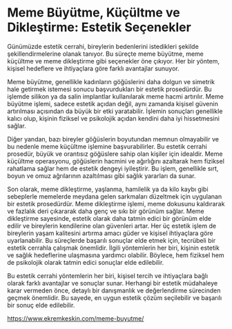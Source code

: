 # Meme Büyütme, Küçültme ve Dikleştirme: Estetik Seçenekler

Günümüzde estetik cerrahi, bireylerin bedenlerini istedikleri şekilde şekillendirmelerine olanak tanıyor. Bu süreçte meme büyütme, meme küçültme ve meme dikleştirme gibi seçenekler öne çıkıyor. Her bir yöntem, kişisel hedeflere ve ihtiyaçlara göre farklı avantajlar sunuyor.

Meme büyütme, genellikle kadınların göğüslerini daha dolgun ve simetrik hale getirmek istemesi sonucu başvurdukları bir estetik prosedürdür. Bu işlemde silikon ya da salin implantlar kullanılarak meme hacmi artırılır. Meme büyütme işlemi, sadece estetik açıdan değil, aynı zamanda kişisel güvenin artırılması açısından da büyük bir etki yaratabilir. İşlemin sonuçları genellikle kalıcı olup, kişinin fiziksel ve psikolojik açıdan kendini daha iyi hissetmesini sağlar.

Diğer yandan, bazı bireyler göğüslerin boyutundan memnun olmayabilir ve bu nedenle meme küçültme işlemine başvurabilirler. Bu estetik cerrahi prosedür, büyük ve orantısız göğüslere sahip olan kişiler için idealdir. Meme küçültme operasyonu, göğüslerin hacmini ve ağırlığını azaltarak hem fiziksel rahatlama sağlar hem de estetik dengeyi iyileştirir. Bu işlem, genellikle sırt, boyun ve omuz ağrılarının azaltılması gibi sağlık yararları da sunar.

Son olarak, meme dikleştirme, yaşlanma, hamilelik ya da kilo kaybı gibi sebeplerle memelerde meydana gelen sarkmaları düzeltmek için uygulanan bir estetik prosedürdür. Meme dikleştirme işlemi, meme dokusunu kaldırarak ve fazlalık deri çıkararak daha genç ve sıkı bir görünüm sağlar. Meme dikleştirme sayesinde, estetik olarak daha tatmin edici bir görünüm elde edilir ve bireylerin kendilerine olan güvenleri artar.
Her üç estetik işlem de bireylerin yaşam kalitesini artırma amacı güder ve kişisel ihtiyaçlara göre uyarlanabilir. Bu süreçlerde başarılı sonuçlar elde etmek için, tecrübeli bir estetik cerrahla çalışmak önemlidir. İlgili yöntemlerin her biri, kişinin estetik ve sağlık hedeflerine ulaşmasına yardımcı olabilir. Böylece, hem fiziksel hem de psikolojik olarak tatmin edici sonuçlar elde edilebilir.

Bu estetik cerrahi yöntemlerin her biri, kişisel tercih ve ihtiyaçlara bağlı olarak farklı avantajlar ve sonuçlar sunar. Herhangi bir estetik müdahaleye karar vermeden önce, detaylı bir danışmanlık ve değerlendirme sürecinden geçmek önemlidir. Bu sayede, en uygun estetik çözüm seçilebilir ve başarılı bir sonuç elde edilebilir.

https://www.ekremkeskin.com/meme-buyutme/
